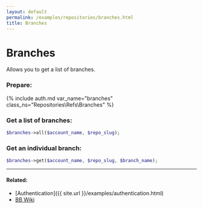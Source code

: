 ```yaml
---
layout: default
permalink: /examples/repositories/branches.html
title: Branches
---
```


# Branches

Allows you to get a list of branches.

### Prepare:
{% include auth.md var_name="branches" class_ns="Repositories\Refs\Branches" %}

### Get a list of branches:

```php
$branches->all($account_name, $repo_slug);
```

### Get an individual branch:

```php
$branches->get($account_name, $repo_slug, $branch_name);
```

----

#### Related:
  * [Authentication]({{ site.url }}/examples/authentication.html)
  * [BB Wiki](https://confluence.atlassian.com/display/BITBUCKET/src+Resources)
